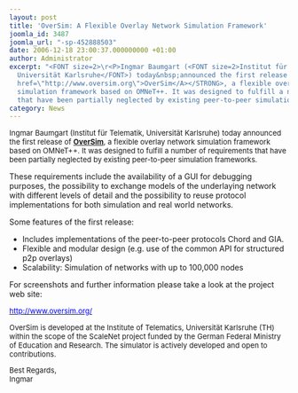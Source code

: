 ```yaml
---
layout: post
title: 'OverSim: A Flexible Overlay Network Simulation Framework'
joomla_id: 3487
joomla_url: "-sp-452888503"
date: 2006-12-18 23:00:37.000000000 +01:00
author: Administrator
excerpt: "<FONT size=2>\r<P>Ingmar Baumgart (<FONT size=2>Institut für Telematik,
  Universität Karlsruhe</FONT>) today&nbsp;announced the first release of <STRONG><A
  href=\"http://www.oversim.org\">OverSim</A></STRONG>, a flexible overlay network
  simulation framework based on OMNeT++. It was designed to fulfill a number of requirements
  that have been partially neglected by existing peer-to-peer simulation frameworks.</P></FONT>"
category: News
---
```

<FONT size=2><P>Ingmar Baumgart (<FONT size=2>Institut für Telematik, Universität Karlsruhe</FONT>) today&nbsp;announced the first release of <STRONG><A href="http://www.oversim.org">OverSim</A></STRONG>, a flexible overlay network simulation framework based on OMNeT++. It was designed to fulfill a number of requirements that have been partially neglected by existing peer-to-peer simulation frameworks.</P></FONT><P>These requirements include the availability of a GUI for debugging purposes, the possibility to exchange models of the underlaying network with different levels of detail and the possibility to reuse protocol implementations for both simulation and real world networks.</P><P>Some features of the first release:</P><UL><LI>Includes implementations of the peer-to-peer protocols Chord and GIA. <LI>Flexible and modular design (e.g. use of the common API for structured p2p overlays) <LI>Scalability: Simulation of networks with up to 100,000 nodes</LI></UL><P>For screenshots and further information please take a look at the project web site:</P><P><A href="http://www.oversim.org/"><U><FONT color=#0000ff size=2>http://www.oversim.org/</U></FONT></A></P><FONT size=2><P>OverSim is developed at the Institute of Telematics, Universität Karlsruhe (TH) within the scope of the ScaleNet project funded by the German Federal Ministry of Education and Research. The simulator is actively developed and open to contributions.</P><P>Best Regards,<BR>Ingmar</P></FONT>
